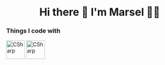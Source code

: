 <h1 align='center'>
  Hi there 👋 I'm Marsel 👨‍💻
</h1>
<h3>Things I code with</h3>
<a target="_blank" rel="noopener noreferrer nofollow"><img alt="CSharp" src="https://raw.githubusercontent.com/marwin1991/profile-technology-icons/refs/heads/main/icons/c%23.png" style="width: 50px;"></a>
<a target="_blank" rel="noopener noreferrer nofollow"><img alt="CSharp" src="https://raw.githubusercontent.com/marwin1991/profile-technology-icons/refs/heads/main/icons/c%23.png" style="width: 50px;"></a>

